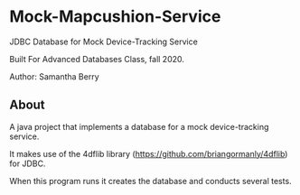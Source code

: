 # Mock-Mapcushion-Service
JDBC Database for Mock Device-Tracking Service

Built For Advanced Databases Class, fall 2020.

Author: Samantha Berry


## About
A java project that implements a database for a mock device-tracking service.

It makes use of the 4dflib library (https://github.com/briangormanly/4dflib) for JDBC.

When this program runs it creates the database and conducts several tests.